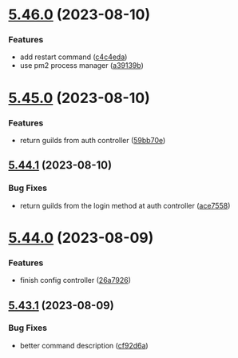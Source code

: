 # [5.46.0](https://github.com/onesoft-sudo/sudobot/compare/v5.45.0...v5.46.0) (2023-08-10)


### Features

* add restart command ([c4c4eda](https://github.com/onesoft-sudo/sudobot/commit/c4c4edab2ceab070652077a7856bbf26caf2148c))
* use pm2 process manager ([a39139b](https://github.com/onesoft-sudo/sudobot/commit/a39139bbf2ff44905c371bfdf896eff0ac15c903))



# [5.45.0](https://github.com/onesoft-sudo/sudobot/compare/v5.44.1...v5.45.0) (2023-08-10)


### Features

* return guilds from auth controller ([59bb70e](https://github.com/onesoft-sudo/sudobot/commit/59bb70e69b7a05bd62292b4b032de9cce0487585))



## [5.44.1](https://github.com/onesoft-sudo/sudobot/compare/v5.44.0...v5.44.1) (2023-08-10)


### Bug Fixes

* return guilds from the login method at auth controller ([ace7558](https://github.com/onesoft-sudo/sudobot/commit/ace7558fb09dcdd726dd9671e9bb3a88ddd5beba))



# [5.44.0](https://github.com/onesoft-sudo/sudobot/compare/v5.43.1...v5.44.0) (2023-08-09)


### Features

* finish config controller ([26a7926](https://github.com/onesoft-sudo/sudobot/commit/26a79260907119469b72b7f0bb1c1f37a1266b17))



## [5.43.1](https://github.com/onesoft-sudo/sudobot/compare/v5.43.0...v5.43.1) (2023-08-09)


### Bug Fixes

* better command description ([cf92d6a](https://github.com/onesoft-sudo/sudobot/commit/cf92d6a06688e8a0db7052cf400b05835ed6e1cc))



